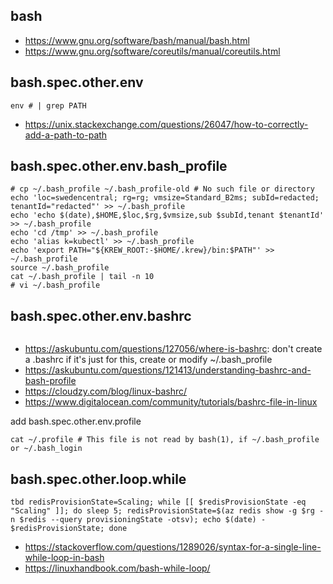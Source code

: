 ## bash

- https://www.gnu.org/software/bash/manual/bash.html
- https://www.gnu.org/software/coreutils/manual/coreutils.html

## bash.spec.other.env

```
env # | grep PATH
```
- https://unix.stackexchange.com/questions/26047/how-to-correctly-add-a-path-to-path

## bash.spec.other.env.bash_profile

```
# cp ~/.bash_profile ~/.bash_profile-old # No such file or directory
echo 'loc=swedencentral; rg=rg; vmsize=Standard_B2ms; subId=redacted; tenantId="redacted"' >> ~/.bash_profile
echo 'echo $(date),$HOME,$loc,$rg,$vmsize,sub $subId,tenant $tenantId' >> ~/.bash_profile
echo 'cd /tmp' >> ~/.bash_profile
echo 'alias k=kubectl' >> ~/.bash_profile
echo 'export PATH="${KREW_ROOT:-$HOME/.krew}/bin:$PATH"' >> ~/.bash_profile
source ~/.bash_profile
cat ~/.bash_profile | tail -n 10
# vi ~/.bash_profile
```

## bash.spec.other.env.bashrc

```

```

- https://askubuntu.com/questions/127056/where-is-bashrc: don't create a .bashrc if it's just for this, create or modify ~/.bash_profile
- https://askubuntu.com/questions/121413/understanding-bashrc-and-bash-profile
- https://cloudzy.com/blog/linux-bashrc/
- https://www.digitalocean.com/community/tutorials/bashrc-file-in-linux

add bash.spec.other.env.profile

```
cat ~/.profile # This file is not read by bash(1), if ~/.bash_profile or ~/.bash_login
```

## bash.spec.other.loop.while

```
tbd redisProvisionState=Scaling; while [[ $redisProvisionState -eq "Scaling" ]]; do sleep 5; redisProvisionState=$(az redis show -g $rg -n $redis --query provisioningState -otsv); echo $(date) - $redisProvisionState; done
```

- https://stackoverflow.com/questions/1289026/syntax-for-a-single-line-while-loop-in-bash
- https://linuxhandbook.com/bash-while-loop/
